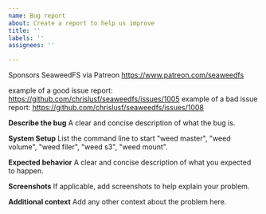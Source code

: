 ```yaml
---
name: Bug report
about: Create a report to help us improve
title: ''
labels: ''
assignees: ''

---
```


Sponsors SeaweedFS via Patreon https://www.patreon.com/seaweedfs

example of a good issue report:
https://github.com/chrislusf/seaweedfs/issues/1005
example of a bad issue report:
https://github.com/chrislusf/seaweedfs/issues/1008

**Describe the bug**
A clear and concise description of what the bug is.

**System Setup**
List the command line to start "weed master", "weed volume", "weed filer", "weed s3", "weed mount".

**Expected behavior**
A clear and concise description of what you expected to happen.

**Screenshots**
If applicable, add screenshots to help explain your problem.

**Additional context**
Add any other context about the problem here.
